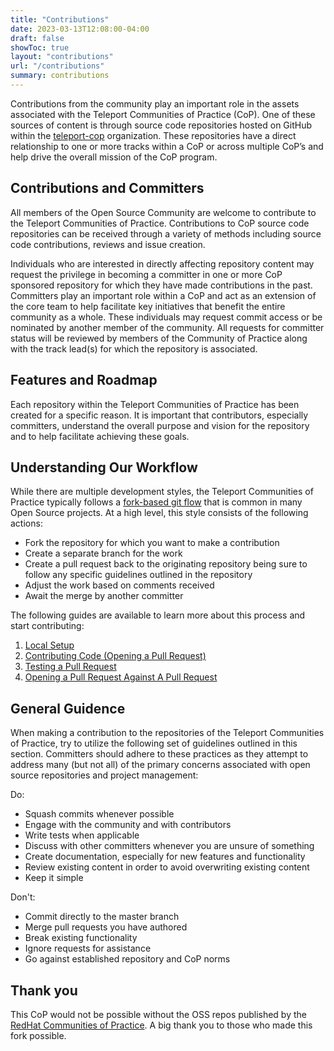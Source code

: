 ```yaml
---
title: "Contributions"
date: 2023-03-13T12:08:00-04:00
draft: false
showToc: true
layout: "contributions"
url: "/contributions"
summary: contributions
---
```


Contributions from the community play an important role in the assets associated with the Teleport Communities of Practice (CoP). One of these sources of content is through source code repositories hosted on GitHub within the [teleport-cop](https://github.com/gravitational/teleport-cop) organization. These repositories have a direct relationship to one or more tracks within a CoP or across multiple CoP’s and help drive the overall mission of the CoP program.

## Contributions and Committers

All members of the Open Source Community are welcome to contribute to the Teleport Communities of Practice. Contributions to CoP source code repositories can be received through a variety of methods including source code contributions, reviews and issue creation.

Individuals who are interested in directly affecting repository content may request the privilege in becoming a committer in one or more CoP sponsored repository for which they have made contributions in the past. Committers play an important role within a CoP and act as an extension of the core team to help facilitate key initiatives that benefit the entire community as a whole. These individuals may request commit access or be nominated by another member of the community. All requests for committer status will be reviewed by members of the Community of Practice along with the track lead(s) for which the repository is associated.

## Features and Roadmap

Each repository within the Teleport Communities of Practice has been created for a specific reason. It is important that contributors, especially committers, understand the overall purpose and vision for the repository and to help facilitate achieving these goals.

## Understanding Our Workflow

While there are multiple development styles, the Teleport Communities of Practice typically follows a [fork-based git flow](https://www.atlassian.com/git/tutorials/comparing-workflows/forking-workflow) that is common in many Open Source projects. At a high level, this style consists of the following actions:

* Fork the repository for which you want to make a contribution
* Create a separate branch for the work
* Create a pull request back to the originating repository being sure to follow any specific guidelines outlined in the repository
* Adjust the work based on comments received
* Await the merge by another committer

The following guides are available to learn more about this process and start contributing:

1. [Local Setup](./local-setup.html)
2. [Contributing Code (Opening a Pull Request)](./pr.html)
3. [Testing a Pull Request](./pr-test.html)
4. [Opening a Pull Request Against A Pull Request](./pr-against-pr.html)

## General Guidence

When making a contribution to the repositories of the Teleport Communities of Practice, try to utilize the following set of guidelines outlined in this section. Committers should adhere to these practices as they attempt to address many (but not all) of the primary concerns associated with open source repositories and project management:

Do:

* Squash commits whenever possible
* Engage with the community and with contributors
* Write tests when applicable
* Discuss with other committers whenever you are unsure of something
* Create documentation, especially for new features and functionality
* Review existing content in order to avoid overwriting existing content
* Keep it simple

Don't:

* Commit directly to the master branch
* Merge pull requests you have authored
* Break existing functionality
* Ignore requests for assistance
* Go against established repository and CoP norms


## Thank you

This CoP would not be possible without the OSS repos published by the [RedHat Communities of Practice](https://github.com/redhat-cop/). A big thank you to those who made this fork possible.